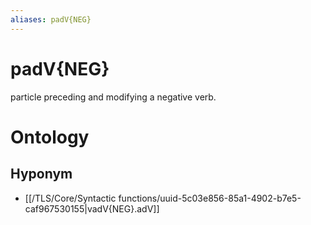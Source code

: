 ```yaml
---
aliases: padV{NEG}
---
```

# padV{NEG}

particle preceding and modifying a negative verb.
# Ontology

## Hyponym
- [[/TLS/Core/Syntactic functions/uuid-5c03e856-85a1-4902-b7e5-caf967530155|vadV{NEG}.adV]]